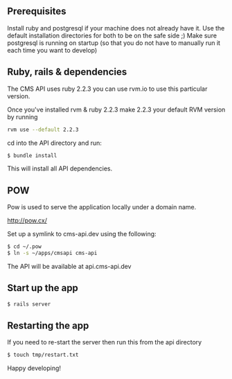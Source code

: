 ## Prerequisites

Install ruby and postgresql if your machine does not already have it. Use the default installation directories for both to be on the safe side ;) Make sure postgresql is running on startup (so that you do not have to manually run it each time you want to develop)

## Ruby, rails & dependencies

The CMS API uses ruby 2.2.3 you can use rvm.io to use this particular version.

Once you've installed rvm & ruby 2.2.3 make 2.2.3 your default RVM version by running

```bash
rvm use --default 2.2.3
```

cd into the API directory and run:

```bash
$ bundle install
```

This will install all API dependencies.

## POW

Pow is used to serve the application locally under a domain name.

http://pow.cx/

Set up a symlink to cms-api.dev using the following:

```bash
$ cd ~/.pow
$ ln -s ~/apps/cmsapi cms-api
```

The API will be available at api.cms-api.dev

## Start up the app

```bash
$ rails server
```

## Restarting the app

If you need to re-start the server then run this from the api directory

```bash
$ touch tmp/restart.txt
```

Happy developing!